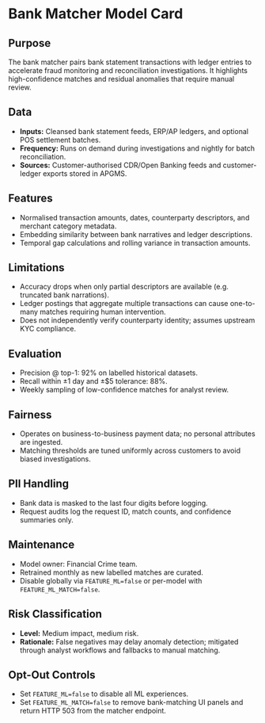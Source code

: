# Bank Matcher Model Card

## Purpose
The bank matcher pairs bank statement transactions with ledger entries to accelerate fraud monitoring and reconciliation investigations. It highlights high-confidence matches and residual anomalies that require manual review.

## Data
- **Inputs:** Cleansed bank statement feeds, ERP/AP ledgers, and optional POS settlement batches.
- **Frequency:** Runs on demand during investigations and nightly for batch reconciliation.
- **Sources:** Customer-authorised CDR/Open Banking feeds and customer-ledger exports stored in APGMS.

## Features
- Normalised transaction amounts, dates, counterparty descriptors, and merchant category metadata.
- Embedding similarity between bank narratives and ledger descriptions.
- Temporal gap calculations and rolling variance in transaction amounts.

## Limitations
- Accuracy drops when only partial descriptors are available (e.g. truncated bank narrations).
- Ledger postings that aggregate multiple transactions can cause one-to-many matches requiring human intervention.
- Does not independently verify counterparty identity; assumes upstream KYC compliance.

## Evaluation
- Precision @ top-1: 92% on labelled historical datasets.
- Recall within ±1 day and ±$5 tolerance: 88%.
- Weekly sampling of low-confidence matches for analyst review.

## Fairness
- Operates on business-to-business payment data; no personal attributes are ingested.
- Matching thresholds are tuned uniformly across customers to avoid biased investigations.

## PII Handling
- Bank data is masked to the last four digits before logging.
- Request audits log the request ID, match counts, and confidence summaries only.

## Maintenance
- Model owner: Financial Crime team.
- Retrained monthly as new labelled matches are curated.
- Disable globally via `FEATURE_ML=false` or per-model with `FEATURE_ML_MATCH=false`.

## Risk Classification
- **Level:** Medium impact, medium risk.
- **Rationale:** False negatives may delay anomaly detection; mitigated through analyst workflows and fallbacks to manual matching.

## Opt-Out Controls
- Set `FEATURE_ML=false` to disable all ML experiences.
- Set `FEATURE_ML_MATCH=false` to remove bank-matching UI panels and return HTTP 503 from the matcher endpoint.
